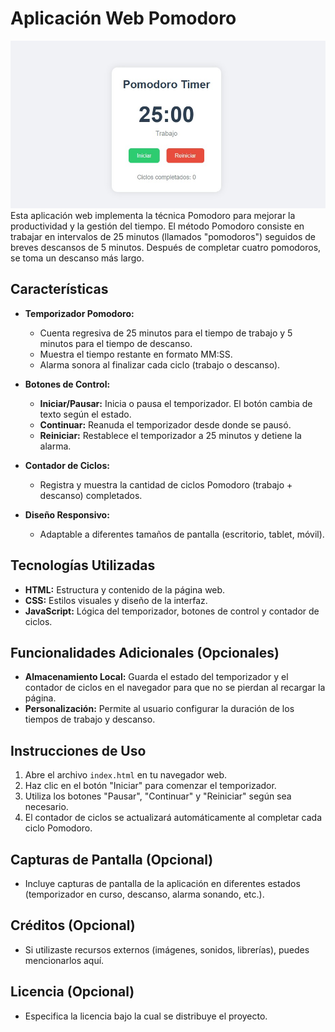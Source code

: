# Aplicación Web Pomodoro
![Pantallazo del proyecto](pantallazoProyecto.jpg)
Esta aplicación web implementa la técnica Pomodoro para mejorar la productividad y la gestión del tiempo. El método Pomodoro consiste en trabajar en intervalos de 25 minutos (llamados "pomodoros") seguidos de breves descansos de 5 minutos. Después de completar cuatro pomodoros, se toma un descanso más largo.

## Características

*   **Temporizador Pomodoro:**
    *   Cuenta regresiva de 25 minutos para el tiempo de trabajo y 5 minutos para el tiempo de descanso.
    *   Muestra el tiempo restante en formato MM:SS.
    *   Alarma sonora al finalizar cada ciclo (trabajo o descanso).

*   **Botones de Control:**
    *   **Iniciar/Pausar:** Inicia o pausa el temporizador. El botón cambia de texto según el estado.
    *   **Continuar:** Reanuda el temporizador desde donde se pausó.
    *   **Reiniciar:** Restablece el temporizador a 25 minutos y detiene la alarma.

*   **Contador de Ciclos:**
    *   Registra y muestra la cantidad de ciclos Pomodoro (trabajo + descanso) completados.

*   **Diseño Responsivo:**
    *   Adaptable a diferentes tamaños de pantalla (escritorio, tablet, móvil).

## Tecnologías Utilizadas

*   **HTML:** Estructura y contenido de la página web.
*   **CSS:** Estilos visuales y diseño de la interfaz.
*   **JavaScript:** Lógica del temporizador, botones de control y contador de ciclos.

## Funcionalidades Adicionales (Opcionales)

*   **Almacenamiento Local:** Guarda el estado del temporizador y el contador de ciclos en el navegador para que no se pierdan al recargar la página.
*   **Personalización:** Permite al usuario configurar la duración de los tiempos de trabajo y descanso.

## Instrucciones de Uso

1.  Abre el archivo `index.html` en tu navegador web.
2.  Haz clic en el botón "Iniciar" para comenzar el temporizador.
3.  Utiliza los botones "Pausar", "Continuar" y "Reiniciar" según sea necesario.
4.  El contador de ciclos se actualizará automáticamente al completar cada ciclo Pomodoro.

## Capturas de Pantalla (Opcional)

*   Incluye capturas de pantalla de la aplicación en diferentes estados (temporizador en curso, descanso, alarma sonando, etc.).

## Créditos (Opcional)

*   Si utilizaste recursos externos (imágenes, sonidos, librerías), puedes mencionarlos aquí.

## Licencia (Opcional)

*   Especifica la licencia bajo la cual se distribuye el proyecto.
